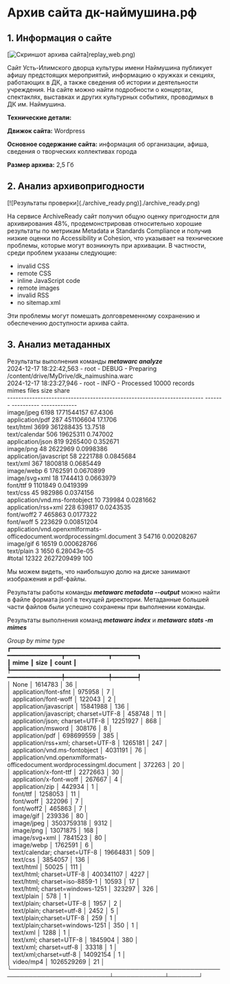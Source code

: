 # Архив сайта дк-наймушина.рф 

## **1\. Информация о сайте**

[![Скриншот архива сайта](replay_web.png)]replay_web.png)

Сайт Усть-Илимского дворца культуры имени Наймушина публикует афишу предстоящих мероприятий, информацию о кружках и секциях, работающих в ДК, а также сведения об истории и деятельности учреждения. На сайте можно найти подробности о концертах, спектаклях, выставках и других культурных событиях, проводимых в ДК им. Наймушина.

**Технические детали:**

**Движок сайта:** Wordpress 

**Основное содержание сайта:** информация об организации, афиша, сведения о творческих коллективах города

**Размер архива:** 2,5 Гб

## **2\. Анализ архивопригодности**

\[\!\[Результаты проверки\](./archive\_ready.png)\]./archive\_ready.png)

На сервисе ArchiveReady сайт получил общую оценку пригодности для архивирования 48%, продемонстрировав относительно хорошие результаты по метрикам Metadata и Standards Compliance и получив низкие оценки по Accessibility и Cohesion, что указывает на технические проблемы, которые могут возникнуть при архивации. В частности, среди проблем указаны следующие:

* invalid CSS  
* remote CSS   
* inline JavaScript code  
* remote images  
* invalid RSS  
* no sitemap.xml

Эти проблемы могут помешать долговременному сохранению и обеспечению доступности архива сайта.

## **3\. Анализ метаданных**

Результаты выполнения команды ***metawarc analyze***   
2024-12-17 18:22:42,563 \- root \- DEBUG \- Preparing /content/drive/MyDrive/dk\_naimushina.warc  
2024-12-17 18:23:27,946 \- root \- INFO \- Processed 10000 records  
mimes                                                                      files        size          share  
\-----------------------------------------------------------------------  \-------  \----------  \-------------  
image/jpeg                                                                  6198  1771544157   67.4306  
application/pdf                                                              287   451106604   17.1706  
text/html                                                                   3699   361288435   13.7518  
text/calendar                                                                506    19625311    0.747002  
application/json                                                             819     9265400    0.352671  
image/png                                                                     48     2622969    0.0998386  
application/javascript                                                        58     2221788    0.0845684  
text/xml                                                                     367     1800818    0.0685449  
image/webp                                                                     6     1762591    0.0670899  
image/svg+xml                                                                 18     1744413    0.0663979  
font/ttf                                                                       9     1101849    0.0419399  
text/css                                                                      45      982986    0.0374156  
application/vnd.ms-fontobject                                                 10      739984    0.0281662  
application/rss+xml                                                          228      639817    0.0243535  
font/woff2                                                                     7      465863    0.0177322  
font/woff                                                                      5      223629    0.00851204  
application/vnd.openxmlformats-officedocument.wordprocessingml.document        3       54716    0.00208267  
image/gif                                                                      6       16519    0.000628766  
text/plain                                                                     3        1650    6.28043e-05  
\#total                                                                     12322  2627209499  100

Мы можем видеть, что наибольшую долю на диске занимают изображения и pdf-файлы.

Результаты работы команды ***metawarc metadata \--output*** можно найти в файле формата jsonl в текущей директории. Метаданные большей части файлов были успешно сохранены при выполнении команды.

Результаты выполнения команд ***metawarc index*** и ***metawarc stats \-m mimes***

*Group by mime type*                                         
┏━━━━━━━━━━━━━━━━━━━━━━━━━━━━━━━━━━━━━━━━━━━━━━━━━━━━━━━━━━━━━━━━━━━━━━━━━┳━━━━━━━━━━━━┳━━━━━━━┓  
┃ **mime**                                                                   ┃ **size**      ┃ **count** ┃  
┡━━━━━━━━━━━━━━━━━━━━━━━━━━━━━━━━━━━━━━━━━━━━━━━━━━━━━━━━━━━━━━━━━━━━━━━━━╇━━━━━━━━━━━━╇━━━━━━━┩  
│ None                                                                   │ 1614783   │   36 │  
│ application/font-sfnt                                                  │ 975958    │    7 │  
│ application/font-woff                                                  │ 122043    │    2 │  
│ application/javascript                                                 │ 15841988  │  136 │  
│ application/javascript; charset=UTF-8                                  │ 458748    │   11 │  
│ application/json; charset=UTF-8                                        │ 12251927  │  868 │  
│ application/msword                                                     │ 308176    │    8 │  
│ application/pdf                                                        │ 698699559 │  385 │  
│ application/rss+xml; charset=UTF-8                                     │ 1265181   │  247 │  
│ application/vnd.ms-fontobject                                          │ 4031191   │   76 │  
│ application/vnd.openxmlformats-officedocument.wordprocessingml.document │ 372263    │   20 │  
│ application/x-font-ttf                                                 │ 2272663   │   30 │  
│ application/x-font-woff                                                │ 267667    │    4 │  
│ application/zip                                                        │ 442934    │    1 │  
│ font/ttf                                                               │ 1258053   │   11 │  
│ font/woff                                                              │ 322096    │    7 │  
│ font/woff2                                                             │ 465863    │    7 │  
│ image/gif                                                              │ 239336    │   80 │  
│ image/jpeg                                                             │ 3503759318 │ 9312 │  
│ image/png                                                              │ 13071875  │  168 │  
│ image/svg+xml                                                          │ 7841523   │   80 │  
│ image/webp                                                             │ 1762591   │    6 │  
│ text/calendar; charset=UTF-8                                           │ 19664831  │  509 │  
│ text/css                                                               │ 3854057   │  136 │  
│ text/html                                                              │ 50025     │  111 │  
│ text/html; charset=UTF-8                                               │ 400341107 │ 4227 │  
│ text/html; charset=iso-8859-1                                          │ 10593     │   17 │  
│ text/html; charset=windows-1251                                        │ 323297    │  326 │  
│ text/plain                                                             │ 578       │    1 │  
│ text/plain; charset=UTF-8                                              │ 1957      │    2 │  
│ text/plain; charset=utf-8                                              │ 2452      │    5 │  
│ text/plain;charset=UTF-8                                               │ 259       │    1 │  
│ text/plain;charset=windows-1251                                        │ 350       │    1 │  
│ text/xml                                                               │ 1288      │    1 │  
│ text/xml; charset=UTF-8                                                │ 1845904   │  380 │  
│ text/xml; charset=utf-8                                                │ 33318     │    1 │  
│ text/xml;charset=utf-8                                                 │ 14092154  │    1 │  
│ video/mp4                                                              │ 1026529269 │   21 │  
└─────────────────────────────────────────────────────────────────────────┴────────────┴───────┘
